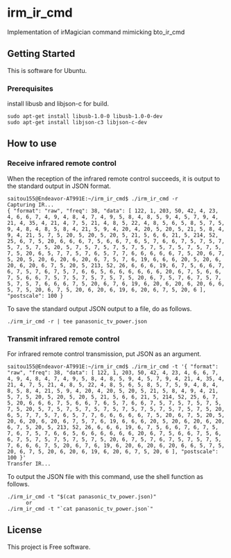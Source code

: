 [_metadata_:tags]:- "markdonw metadata"

# irm_ir_cmd

Implementation of irMagician command mimicking bto_ir_cmd

## Getting Started

This is software for Ubuntu.

### Prerequisites

install libusb and libjson-c for build. 

```
sudo apt-get install libusb-1.0-0 libusb-1.0-0-dev
sudo apt-get install libjson-c3 libjson-c-dev
```

## How to use

### Receive infrared remote control

When the reception of the infrared remote control succeeds, it is output to the standard output in JSON format.

```
saitou155@Endeavor-AT991E:~/irm_ir_cmd$ ./irm_ir_cmd -r
Capturing IR...
{ "format": "raw", "freq": 38, "data": [ 122, 1, 203, 50, 42, 4, 23, 4, 6, 6, 7, 4, 9, 4, 8, 4, 7, 4, 9, 5, 8, 4, 8, 5, 9, 4, 5, 7, 9, 4, 21, 4, 35, 4, 21, 4, 7, 5, 21, 4, 8, 5, 22, 4, 8, 5, 6, 5, 8, 5, 7, 5, 9, 4, 8, 4, 8, 5, 8, 4, 21, 5, 9, 4, 20, 4, 20, 5, 20, 5, 21, 5, 8, 4, 9, 4, 21, 5, 7, 5, 20, 5, 20, 5, 20, 5, 21, 5, 6, 6, 21, 5, 214, 52, 25, 6, 7, 5, 20, 6, 6, 6, 7, 5, 6, 6, 7, 6, 5, 7, 6, 6, 7, 5, 7, 5, 7, 5, 7, 5, 7, 5, 20, 5, 7, 5, 7, 5, 7, 5, 7, 5, 7, 5, 7, 5, 7, 5, 7, 5, 7, 5, 20, 6, 5, 7, 7, 5, 7, 6, 5, 7, 7, 6, 6, 6, 6, 6, 7, 5, 20, 6, 7, 5, 20, 5, 20, 6, 20, 6, 20, 6, 7, 5, 7, 6, 19, 6, 6, 6, 20, 5, 20, 6, 20, 6, 20, 6, 7, 5, 20, 5, 213, 52, 26, 6, 6, 6, 19, 6, 7, 5, 6, 6, 7, 6, 7, 5, 7, 6, 7, 5, 7, 6, 6, 5, 6, 6, 6, 6, 6, 6, 20, 6, 7, 5, 6, 6, 7, 5, 6, 6, 7, 5, 7, 5, 7, 5, 7, 5, 7, 5, 20, 6, 7, 5, 7, 6, 7, 5, 7, 5, 7, 5, 7, 6, 6, 6, 7, 5, 20, 6, 7, 6, 19, 6, 20, 6, 20, 6, 20, 6, 6, 5, 7, 5, 20, 6, 7, 5, 20, 6, 20, 6, 19, 6, 20, 6, 7, 5, 20, 6 ], "postscale": 100 }
```

To save the standard output JSON output to a file, do as follows.

```
./irm_ir_cmd -r | tee panasonic_tv_power.json
```

### Transmit infrared remote control

For infrared remote control transmission, put JSON as an argument.

```
saitou155@Endeavor-AT991E:~/irm_ir_cmd$ ./irm_ir_cmd -t '{ "format": "raw", "freq": 38, "data": [ 122, 1, 203, 50, 42, 4, 23, 4, 6, 6, 7, 4, 9, 4, 8, 4, 7, 4, 9, 5, 8, 4, 8, 5, 9, 4, 5, 7, 9, 4, 21, 4, 35, 4, 21, 4, 7, 5, 21, 4, 8, 5, 22, 4, 8, 5, 6, 5, 8, 5, 7, 5, 9, 4, 8, 4, 8, 5, 8, 4, 21, 5, 9, 4, 20, 4, 20, 5, 20, 5, 21, 5, 8, 4, 9, 4, 21, 5, 7, 5, 20, 5, 20, 5, 20, 5, 21, 5, 6, 6, 21, 5, 214, 52, 25, 6, 7, 5, 20, 6, 6, 6, 7, 5, 6, 6, 7, 6, 5, 7, 6, 6, 7, 5, 7, 5, 7, 5, 7, 5, 7, 5, 20, 5, 7, 5, 7, 5, 7, 5, 7, 5, 7, 5, 7, 5, 7, 5, 7, 5, 7, 5, 20, 6, 5, 7, 7, 5, 7, 6, 5, 7, 7, 6, 6, 6, 6, 6, 7, 5, 20, 6, 7, 5, 20, 5, 20, 6, 20, 6, 20, 6, 7, 5, 7, 6, 19, 6, 6, 6, 20, 5, 20, 6, 20, 6, 20, 6, 7, 5, 20, 5, 213, 52, 26, 6, 6, 6, 19, 6, 7, 5, 6, 6, 7, 6, 7, 5, 7, 6, 7, 5, 7, 6, 6, 5, 6, 6, 6, 6, 6, 6, 20, 6, 7, 5, 6, 6, 7, 5, 6, 6, 7, 5, 7, 5, 7, 5, 7, 5, 7, 5, 20, 6, 7, 5, 7, 6, 7, 5, 7, 5, 7, 5, 7, 6, 6, 6, 7, 5, 20, 6, 7, 6, 19, 6, 20, 6, 20, 6, 20, 6, 6, 5, 7, 5, 20, 6, 7, 5, 20, 6, 20, 6, 19, 6, 20, 6, 7, 5, 20, 6 ], "postscale": 100 }'
Transfer IR...
```

To output the JSON file with this command, use the shell function as follows.

```
./irm_ir_cmd -t "$(cat panasonic_tv_power.json)"
      or
./irm_ir_cmd -t "`cat panasonic_tv_power.json`"
```

## License

This project is Free software.



